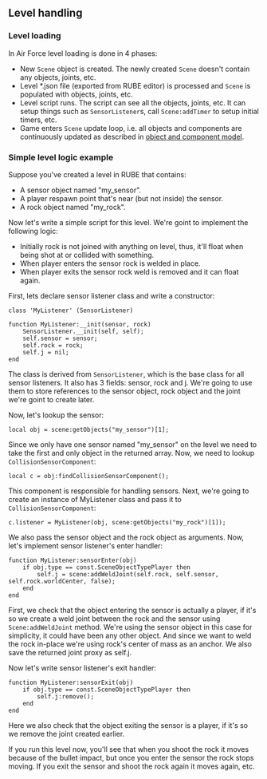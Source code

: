 ## Level handling

### Level loading

In Air Force level loading is done in 4 phases:

* New `Scene` object is created. The newly created `Scene` doesn't contain
any objects, joints, etc.
* Level \*.json file (exported from RUBE editor) is processed and `Scene`
is populated with objects, joints, etc.
* Level script runs. The script can see all the objects, joints, etc. It can
setup things such as `SensorListener`s, call `Scene:addTimer` to setup initial
timers, etc.
* Game enters `Scene` update loop, i.e. all objects and components are
continuously updated
as described in [object and component model](02-object-model.md.html#Component_phases).

### Simple level logic example

Suppose you've created a level in RUBE that contains:

* A sensor object named "my_sensor".
* A player respawn point that's near (but not inside) the sensor.
* A rock object named "my_rock".

Now let's write a simple script for this level. We're goint to
implement the following logic:

* Initially rock is not joined with anything on level, thus, it'll float
when being shot at or collided with something.
* When player enters the sensor rock is welded in place.
* When player exits the sensor rock weld is removed and it can float again.

First, lets declare sensor listener class and write a constructor:

    class 'MyListener' (SensorListener)

    function MyListener:__init(sensor, rock)
        SensorListener.__init(self, self);
        self.sensor = sensor;
        self.rock = rock;
        self.j = nil;
    end

The class is derived from `SensorListener`, which is the base class for all
sensor listeners. It also has 3 fields: sensor, rock and j. We're going to use
them to store references to the sensor object, rock object and the joint we're
goint to create later.

Now, let's lookup the sensor:

    local obj = scene:getObjects("my_sensor")[1];

Since we only have one sensor named "my_sensor" on the level we need to
take the first and only object in the returned array. Now, we need to lookup
`CollisionSensorComponent`:

    local c = obj:findCollisionSensorComponent();

This component is responsible for handling sensors. Next, we're going to
create an instance of MyListener class and pass it to `CollisionSensorComponent`:

    c.listener = MyListener(obj, scene:getObjects("my_rock")[1]);

We also pass the sensor object and the rock object as arguments. Now, let's
implement sensor listener's enter handler:

    function MyListener:sensorEnter(obj)
        if obj.type == const.SceneObjectTypePlayer then
            self.j = scene:addWeldJoint(self.rock, self.sensor, self.rock.worldCenter, false);
        end
    end

First, we check that the object entering the sensor is actually a player, if
it's so we create a weld joint between the rock and the sensor using
`Scene:addWeldJoint` method. We're using the sensor object in this case for
simplicity, it could have been any other object. And since we want to weld the
rock in-place we're using rock's center of mass as an anchor. We also save
the returned joint proxy as self.j.

Now let's write sensor listener's exit handler:

    function MyListener:sensorExit(obj)
        if obj.type == const.SceneObjectTypePlayer then
            self.j:remove();
        end
    end

Here we also check that the object exiting the sensor is a player, if it's so
we remove the joint created earlier.

If you run this level now, you'll see that when you shoot the rock it moves
because of the bullet impact, but once you enter the sensor the rock stops
moving. If you exit the sensor and shoot the rock again it moves again, etc.
